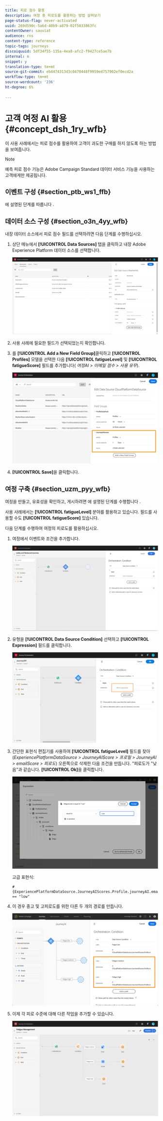 ```yaml
---
title: 피로 점수 활용
description: 여정 중 피로도를 활용하는 방법 살펴보기
page-status-flag: never-activated
uuid: 269d590c-5a6d-40b9-a879-02f5033863fc
contentOwner: sauviat
audience: rns
content-type: reference
topic-tags: journeys
discoiquuid: 5df34f55-135a-4ea8-afc2-f9427ce5ae7b
internal: n
snippet: y
translation-type: tm+mt
source-git-commit: eb4474313d3c0470448f9959ed757902ef0ecd2a
workflow-type: tm+mt
source-wordcount: '236'
ht-degree: 6%

---
```



# 고객 여정 AI 활용 {#concept_dsh_1ry_wfb}

이 사용 사례에서는 피로 점수를 활용하여 고객이 과도한 구매를 하지 않도록 하는 방법을 보여줍니다.

>[!NOTE]
>
>예측 피로 점수 기능은 Adobe Campaign Standard 데이터 서비스 기능을 사용하는 고객에게만 제공됩니다.

## 이벤트 구성 {#section_ptb_ws1_ffb}

에 설명된 단계를 따릅니다 [](../event/about-events.md).

## 데이터 소스 구성 {#section_o3n_4yy_wfb}

내장 데이터 소스에서 피로 점수 필드를 선택하려면 다음 단계를 수행하십시오.

1. 상단 메뉴에서 **[!UICONTROL Data Sources]** 탭을 클릭하고 내장 Adobe Experience Platform 데이터 소스를 선택합니다.

   ![](../assets/journey23.png)

1. 사용 사례에 필요한 필드가 선택되었는지 확인합니다.
1. 를 **[!UICONTROL Add a New Field Group]**&#x200B;클릭하고 **[!UICONTROL Profiles]** 모델을 선택한 다음 **[!UICONTROL fatigueLevel]** 및 **[!UICONTROL fatigueScore]** 필드를 추가합니다( _여정AI > 이메일 점수 > 사용 유무_).

   ![](../assets/journeyuc3_1.png)

1. **[!UICONTROL Save]**&#x200B;을 클릭합니다.

## 여정 구축 {#section_uzm_pyy_wfb}

여정을 만들고, 유효성을 확인하고, 게시하려면 에 설명된 단계를 수행합니다 [](../building-journeys/journey.md).

사용 사례에서는 **[!UICONTROL fatigueLevel]** 분야를 활용하고 있습니다. 필드를 사용할 수도 **[!UICONTROL fatigueScore]** 있습니다.

다음 단계를 수행하여 여정의 피로도를 활용하십시오.

1. 여정에서 이벤트와 조건을 추가합니다.

   ![](../assets/journeyuc2_14.png)

1. 유형을 **[!UICONTROL Data Source Condition]** 선택하고 **[!UICONTROL Expression]** 필드를 클릭합니다.

   ![](../assets/journeyuc3_2.png)

1. 간단한 표현식 편집기를 사용하여 **[!UICONTROL fatigueLevel]** 필드를 찾아(_ExperiencePlatformDataSource > JourneyAIScore > 프로필 > JourneyAI > emailScore > 피로도_) 오른쪽으로 삭제한 다음 조건을 만듭니다. &quot;피로도가 &quot;낮음&quot;과 같습니다. **[!UICONTROL Ok]**&#x200B;을 클릭합니다.

   ![](../assets/journeyuc3_3.png)

   고급 표현식:

   ```
   #{ExperiencePlatformDataSource.JourneyAIScores.Profile.journeyAI.emailScore.fatigue.fatigueLevel} == "low"
   ```

1. 이 경우 중고 및 고피로도를 위한 다른 두 개의 경로를 만듭니다.

   ![](../assets/journeyuc3_4.png)

1. 이제 각 피로 수준에 대해 다른 작업을 추가할 수 있습니다.

   ![](../assets/journeyuc3_5.png)
